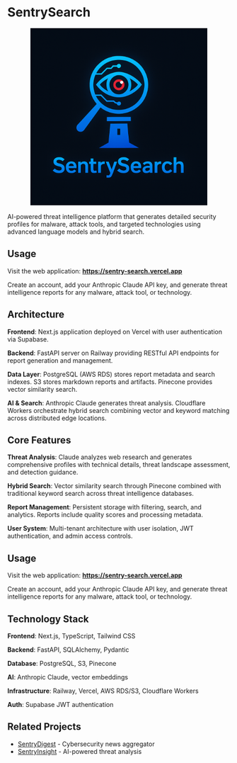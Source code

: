 
# SentrySearch

<div align="center">
  <img src="docs/assets/logo.png" alt="SentrySearch Logo" width="400" />
</div>

AI-powered threat intelligence platform that generates detailed security profiles for malware, attack tools, and targeted technologies using advanced language models and hybrid search.

## Usage

Visit the web application: **https://sentry-search.vercel.app**

Create an account, add your Anthropic Claude API key, and generate threat intelligence reports for any malware, attack tool, or technology.

## Architecture

**Frontend**: Next.js application deployed on Vercel with user authentication via Supabase.

**Backend**: FastAPI server on Railway providing RESTful API endpoints for report generation and management.

**Data Layer**: PostgreSQL (AWS RDS) stores report metadata and search indexes. S3 stores markdown reports and artifacts. Pinecone provides vector similarity search.

**AI & Search**: Anthropic Claude generates threat analysis. Cloudflare Workers orchestrate hybrid search combining vector and keyword matching across distributed edge locations.

## Core Features

**Threat Analysis**: Claude analyzes web research and generates comprehensive profiles with technical details, threat landscape assessment, and detection guidance.

**Hybrid Search**: Vector similarity search through Pinecone combined with traditional keyword search across threat intelligence databases.

**Report Management**: Persistent storage with filtering, search, and analytics. Reports include quality scores and processing metadata.

**User System**: Multi-tenant architecture with user isolation, JWT authentication, and admin access controls.

## Usage

Visit the web application: **https://sentry-search.vercel.app**

Create an account, add your Anthropic Claude API key, and generate threat intelligence reports for any malware, attack tool, or technology.

## Technology Stack

**Frontend**: Next.js, TypeScript, Tailwind CSS

**Backend**: FastAPI, SQLAlchemy, Pydantic

**Database**: PostgreSQL, S3, Pinecone

**AI**: Anthropic Claude, vector embeddings

**Infrastructure**: Railway, Vercel, AWS RDS/S3, Cloudflare Workers

**Auth**: Supabase JWT authentication

## Related Projects

- [SentryDigest](https://github.com/ricomanifesto/SentryDigest) - Cybersecurity news aggregator
- [SentryInsight](https://github.com/ricomanifesto/SentryInsight) - AI-powered threat analysis